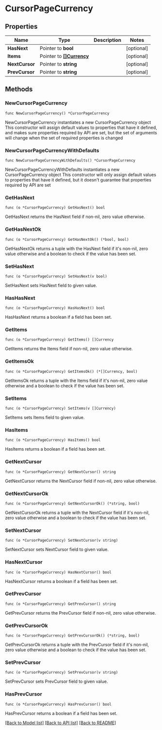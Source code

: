 # CursorPageCurrency

## Properties

Name | Type | Description | Notes
------------ | ------------- | ------------- | -------------
**HasNext** | Pointer to **bool** |  | [optional] 
**Items** | Pointer to [**[]Currency**](Currency.md) |  | [optional] 
**NextCursor** | Pointer to **string** |  | [optional] 
**PrevCursor** | Pointer to **string** |  | [optional] 

## Methods

### NewCursorPageCurrency

`func NewCursorPageCurrency() *CursorPageCurrency`

NewCursorPageCurrency instantiates a new CursorPageCurrency object
This constructor will assign default values to properties that have it defined,
and makes sure properties required by API are set, but the set of arguments
will change when the set of required properties is changed

### NewCursorPageCurrencyWithDefaults

`func NewCursorPageCurrencyWithDefaults() *CursorPageCurrency`

NewCursorPageCurrencyWithDefaults instantiates a new CursorPageCurrency object
This constructor will only assign default values to properties that have it defined,
but it doesn't guarantee that properties required by API are set

### GetHasNext

`func (o *CursorPageCurrency) GetHasNext() bool`

GetHasNext returns the HasNext field if non-nil, zero value otherwise.

### GetHasNextOk

`func (o *CursorPageCurrency) GetHasNextOk() (*bool, bool)`

GetHasNextOk returns a tuple with the HasNext field if it's non-nil, zero value otherwise
and a boolean to check if the value has been set.

### SetHasNext

`func (o *CursorPageCurrency) SetHasNext(v bool)`

SetHasNext sets HasNext field to given value.

### HasHasNext

`func (o *CursorPageCurrency) HasHasNext() bool`

HasHasNext returns a boolean if a field has been set.

### GetItems

`func (o *CursorPageCurrency) GetItems() []Currency`

GetItems returns the Items field if non-nil, zero value otherwise.

### GetItemsOk

`func (o *CursorPageCurrency) GetItemsOk() (*[]Currency, bool)`

GetItemsOk returns a tuple with the Items field if it's non-nil, zero value otherwise
and a boolean to check if the value has been set.

### SetItems

`func (o *CursorPageCurrency) SetItems(v []Currency)`

SetItems sets Items field to given value.

### HasItems

`func (o *CursorPageCurrency) HasItems() bool`

HasItems returns a boolean if a field has been set.

### GetNextCursor

`func (o *CursorPageCurrency) GetNextCursor() string`

GetNextCursor returns the NextCursor field if non-nil, zero value otherwise.

### GetNextCursorOk

`func (o *CursorPageCurrency) GetNextCursorOk() (*string, bool)`

GetNextCursorOk returns a tuple with the NextCursor field if it's non-nil, zero value otherwise
and a boolean to check if the value has been set.

### SetNextCursor

`func (o *CursorPageCurrency) SetNextCursor(v string)`

SetNextCursor sets NextCursor field to given value.

### HasNextCursor

`func (o *CursorPageCurrency) HasNextCursor() bool`

HasNextCursor returns a boolean if a field has been set.

### GetPrevCursor

`func (o *CursorPageCurrency) GetPrevCursor() string`

GetPrevCursor returns the PrevCursor field if non-nil, zero value otherwise.

### GetPrevCursorOk

`func (o *CursorPageCurrency) GetPrevCursorOk() (*string, bool)`

GetPrevCursorOk returns a tuple with the PrevCursor field if it's non-nil, zero value otherwise
and a boolean to check if the value has been set.

### SetPrevCursor

`func (o *CursorPageCurrency) SetPrevCursor(v string)`

SetPrevCursor sets PrevCursor field to given value.

### HasPrevCursor

`func (o *CursorPageCurrency) HasPrevCursor() bool`

HasPrevCursor returns a boolean if a field has been set.


[[Back to Model list]](../README.md#documentation-for-models) [[Back to API list]](../README.md#documentation-for-api-endpoints) [[Back to README]](../README.md)


